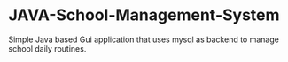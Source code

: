 # JAVA-School-Management-System

Simple Java based Gui application that uses mysql  as backend to manage school daily routines.
